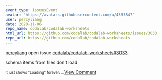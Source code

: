 ```yaml
---
event_type: IssuesEvent
avatar: "https://avatars.githubusercontent.com/u/435384?"
user: percyliang
date: 2020-11-06
repo_name: codalab/codalab-worksheets
html_url: https://github.com/codalab/codalab-worksheets/issues/3033
repo_url: https://github.com/codalab/codalab-worksheets
---
```


<a href='https://github.com/percyliang' target='_blank'>percyliang</a> open issue <a href='https://github.com/codalab/codalab-worksheets/issues/3033' target='_blank'>codalab/codalab-worksheets#3033</a>.

<p>schema items from files don't load</p><small>It just shows "Loading" forever:...</small><a href='https://github.com/codalab/codalab-worksheets/issues/3033' target='_blank'>View Comment</a>